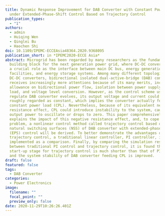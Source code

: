 ```yaml
---
title: Dynamic Response Improvement for DAB Converter with Constant Power Load
  under Extended-Phase-Shift Control Based on Trajectory Control
publication_types:
  - "1"
authors:
  - admin
  - Huiqing Wen
  - Qinglei Bu
  - Haochen Shi
doi: 10.1109/IPEMC-ECCEAsia48364.2020.9368095
publication_short: in *IPEMC2020-ECCE Asia*
abstract: Microgrid has been regarded by many researchers as the fundamental
  building block for the next generation power grid, where DC-DC converter plays
  a crucial role as the interface between main DC bus, energy generation
  facilities, and energy storage systems. Among many different topologies of
  DC-DC converters, bidirectional isolated dual-active-bridge (DAB) converter
  receives increasingly more attentions because of its many merits, including
  allowance on bidirectional power flow, isolation between power supply and
  load, and voltage level conversion. However, as the control scheme used to
  regulate DAB converter evolves, its output voltage and current could be
  roughly regarded as constant, which implies the converter actually feeds a
  constant power load (CPL). Nevertheless, because of its equivalent negative
  resistance effect, CPL could introduce instability to the system, causing
  output power to oscillate or drops to zero. This paper comprehensively
  explains the impact of this negative resistance effect, and, to cope with this
  problem, a nonlinear control method called trajectory control based on the
  natural switching surfaces (NSS) of DAB converter with extended-phase-shift
  (EPS) control will be derived. To better demonstrate the advantages of using
  trajectory control, a traditional linear controller, PI controller, is
  implemented as a comparison. Finally, by comparing the simulation results
  between traditional PI control and trajectory control, it is found that the
  start-up stage for trajectory control is much shorter than that of PI control,
  and the system stability of DAB converter feeding CPL is improved.
draft: false
featured: false
tags:
  - DAB Converter
categories:
  - Power Electronics
image:
  filename: ""
  focal_point: ""
  preview_only: false
date: 2020-11-29T10:26:26.401Z
---
```

